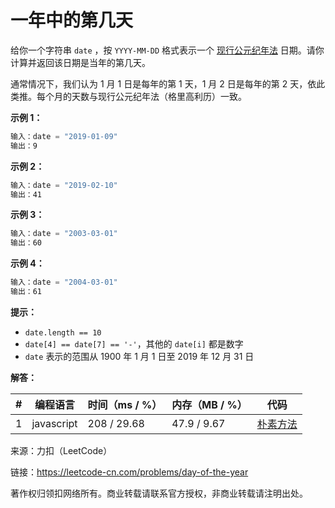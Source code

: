 # 一年中的第几天

给你一个字符串 `date` ，按 `YYYY-MM-DD` 格式表示一个 [现行公元纪年法](https://baike.baidu.com/item/公元/17855) 日期。请你计算并返回该日期是当年的第几天。

通常情况下，我们认为 1 月 1 日是每年的第 1 天，1 月 2 日是每年的第 2 天，依此类推。每个月的天数与现行公元纪年法（格里高利历）一致。

**示例 1：**

``` javascript
输入：date = "2019-01-09"
输出：9
```

**示例 2：**

``` javascript
输入：date = "2019-02-10"
输出：41
```

**示例 3：**

``` javascript
输入：date = "2003-03-01"
输出：60
```

**示例 4：**

``` javascript
输入：date = "2004-03-01"
输出：61
```

**提示：**

- `date.length == 10`
- `date[4] == date[7] == '-'`，其他的 `date[i]` 都是数字
- `date` 表示的范围从 1900 年 1 月 1 日至 2019 年 12 月 31 日

**解答：**

**#**|**编程语言**|**时间（ms / %）**|**内存（MB / %）**|**代码**
--|--|--|--|--
1|javascript|208 / 29.68|47.9 / 9.67|[朴素方法](./javascript/ac_v1.js)

来源：力扣（LeetCode）

链接：https://leetcode-cn.com/problems/day-of-the-year

著作权归领扣网络所有。商业转载请联系官方授权，非商业转载请注明出处。
